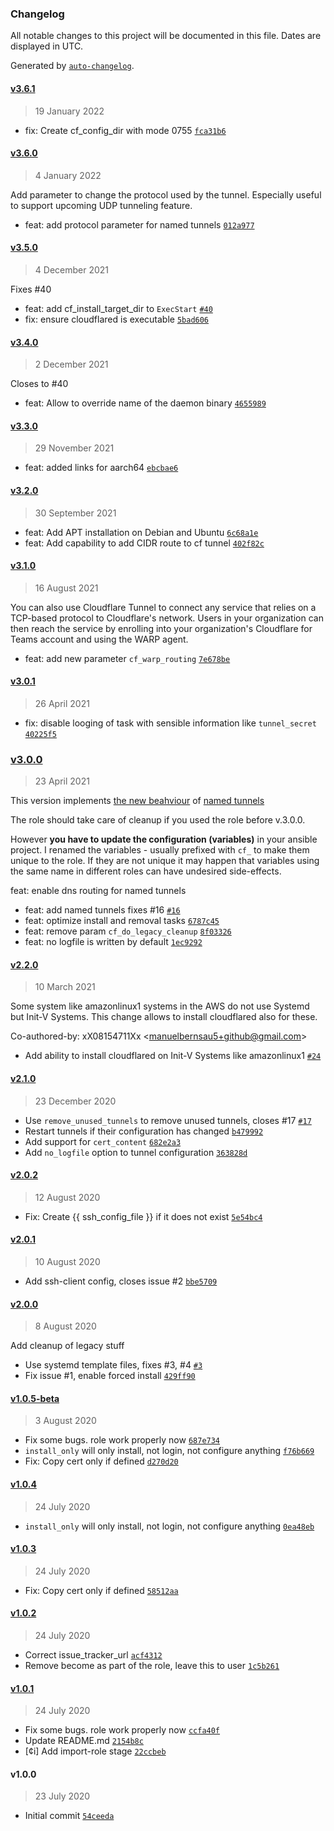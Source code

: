 ### Changelog

All notable changes to this project will be documented in this file. Dates are displayed in UTC.

Generated by [`auto-changelog`](https://github.com/CookPete/auto-changelog).

#### [v3.6.1](https://github.com/papanito/ansible-role-cloudflared/compare/v3.6.0...v3.6.1)

> 19 January 2022

- fix: Create cf_config_dir with mode 0755 [`fca31b6`](https://github.com/papanito/ansible-role-cloudflared/commit/fca31b6c95b139d37ae1a218fee9ad0bb3db32c5)

#### [v3.6.0](https://github.com/papanito/ansible-role-cloudflared/compare/v3.5.0...v3.6.0)

> 4 January 2022

Add parameter to change the protocol used by the tunnel. Especially
useful to support upcoming UDP tunneling feature.

- feat: add protocol parameter for named tunnels [`012a977`](https://github.com/papanito/ansible-role-cloudflared/commit/012a9777bc8370aaedd01fb7e55135e2b04f015b)

#### [v3.5.0](https://github.com/papanito/ansible-role-cloudflared/compare/v3.4.0...v3.5.0)

> 4 December 2021

Fixes #40

- feat: add cf_install_target_dir to `ExecStart` [`#40`](https://github.com/papanito/ansible-role-cloudflared/issues/40)
- fix: ensure cloudflared is executable [`5bad606`](https://github.com/papanito/ansible-role-cloudflared/commit/5bad606c98671ff059a84128a1d84deb5e8daf9c)

#### [v3.4.0](https://github.com/papanito/ansible-role-cloudflared/compare/v3.3.0...v3.4.0)

> 2 December 2021

Closes to #40

- feat: Allow to override name of the daemon binary [`4655989`](https://github.com/papanito/ansible-role-cloudflared/commit/4655989784367c294e936a0fbe4281f1e6b8a7c6)

#### [v3.3.0](https://github.com/papanito/ansible-role-cloudflared/compare/v3.2.0...v3.3.0)

> 29 November 2021

- feat: added links for aarch64 [`ebcbae6`](https://github.com/papanito/ansible-role-cloudflared/commit/ebcbae646dba01f90f53dbd010e2fe9a655f6109)

#### [v3.2.0](https://github.com/papanito/ansible-role-cloudflared/compare/v3.1.0...v3.2.0)

> 30 September 2021

- feat: Add APT installation on Debian and Ubuntu [`6c68a1e`](https://github.com/papanito/ansible-role-cloudflared/commit/6c68a1ea6428e1fe94d4ba1291d8f11f12d07c18)
- feat: Add capability to add CIDR route to cf tunnel [`402f82c`](https://github.com/papanito/ansible-role-cloudflared/commit/402f82c1967c465f1a19a40d8efdc8d45146dbe8)

#### [v3.1.0](https://github.com/papanito/ansible-role-cloudflared/compare/v3.0.1...v3.1.0)

> 16 August 2021

You can also use Cloudflare Tunnel to connect any service that relies
on a TCP-based protocol to Cloudflare's network. Users in your organization can
then reach the service by enrolling into your organization's Cloudflare for Teams
account and using the WARP agent.

- feat: add new parameter `cf_warp_routing` [`7e678be`](https://github.com/papanito/ansible-role-cloudflared/commit/7e678be31ebbc7ffe90a94541ae6e336205f7080)

#### [v3.0.1](https://github.com/papanito/ansible-role-cloudflared/compare/v3.0.0...v3.0.1)

> 26 April 2021

- fix: disable looging of task with sensible information like `tunnel_secret` [`40225f5`](https://github.com/papanito/ansible-role-cloudflared/commit/40225f51ef1ac6f463c5f5ed2d12045995863a0a)

### [v3.0.0](https://github.com/papanito/ansible-role-cloudflared/compare/v2.2.0...v3.0.0)

> 23 April 2021

This version implements [the new beahviour](https://blog.cloudflare.com/many-services-one-cloudflared/) of [named tunnels](https://blog.cloudflare.com/argo-tunnels-that-live-forever/)

The role should take care of cleanup if you used the role before v.3.0.0.

However **you have to update the configuration (variables)** in your ansible project.
I renamed the variables - usually prefixed with `cf_` to make them unique to the role.
If they are not unique it may happen that variables using the same name
in different roles can have undesired side-effects.

feat: enable dns routing for named tunnels

- feat: add named tunnels fixes #16 [`#16`](https://github.com/papanito/ansible-role-cloudflared/issues/16)
- feat: optimize install and removal tasks [`6787c45`](https://github.com/papanito/ansible-role-cloudflared/commit/6787c45a734c84b76545be88aded0c45713be07c)
- feat: remove param `cf_do_legacy_cleanup` [`8f03326`](https://github.com/papanito/ansible-role-cloudflared/commit/8f0332643f2c39981fd986c50b0ce2e7aa55ffb8)
- feat: no logfile is written by default [`1ec9292`](https://github.com/papanito/ansible-role-cloudflared/commit/1ec9292eb4af885e4dac8323f1e326350858da2b)

#### [v2.2.0](https://github.com/papanito/ansible-role-cloudflared/compare/v2.1.0...v2.2.0)

> 10 March 2021

Some system like  amazonlinux1 systems in the AWS do not use Systemd but Init-V Systems. This change allows to install cloudflared also for these.

Co-authored-by: xX08154711Xx &lt;manuelbernsau5+github@gmail.com&gt;

- Add ability to install cloudflared on Init-V Systems like amazonlinux1 [`#24`](https://github.com/papanito/ansible-role-cloudflared/pull/24)

#### [v2.1.0](https://github.com/papanito/ansible-role-cloudflared/compare/v2.0.2...v2.1.0)

> 23 December 2020

- Use `remove_unused_tunnels` to remove unused tunnels, closes #17 [`#17`](https://github.com/papanito/ansible-role-cloudflared/issues/17)
- Restart tunnels if their configuration has changed [`b479992`](https://github.com/papanito/ansible-role-cloudflared/commit/b479992a77c3b382ee1420e77609f8c831736313)
- Add support for `cert_content` [`682e2a3`](https://github.com/papanito/ansible-role-cloudflared/commit/682e2a376fe175c5bd4fcdc6599a4d09480baa74)
- Add `no_logfile` option to tunnel configuration [`363828d`](https://github.com/papanito/ansible-role-cloudflared/commit/363828ddc31195fba96458633e74cfb715e19542)

#### [v2.0.2](https://github.com/papanito/ansible-role-cloudflared/compare/v2.0.1...v2.0.2)

> 12 August 2020

- Fix: Create {{ ssh_config_file }} if it does not exist [`5e54bc4`](https://github.com/papanito/ansible-role-cloudflared/commit/5e54bc4c32a676ff75c0d01e155ac72b425ef782)

#### [v2.0.1](https://github.com/papanito/ansible-role-cloudflared/compare/v2.0.0...v2.0.1)

> 10 August 2020

- Add ssh-client config, closes issue #2 [`bbe5709`](https://github.com/papanito/ansible-role-cloudflared/commit/bbe57094b919c29c46412f8a9de2ea7c79b93dd6)

#### [v2.0.0](https://github.com/papanito/ansible-role-cloudflared/compare/v1.0.5-beta...v2.0.0)

> 8 August 2020

Add cleanup of legacy stuff

- Use systemd template files, fixes #3, #4 [`#3`](https://github.com/papanito/ansible-role-cloudflared/issues/3)
- Fix issue #1, enable forced install [`429ff90`](https://github.com/papanito/ansible-role-cloudflared/commit/429ff90d1323a9a4bd56d3682805a43a046e329f)

#### [v1.0.5-beta](https://github.com/papanito/ansible-role-cloudflared/compare/v1.0.4...v1.0.5-beta)

> 3 August 2020

- Fix some bugs. role work properly now [`687e734`](https://github.com/papanito/ansible-role-cloudflared/commit/687e734ed7ed5f949063a7339189df32480450a6)
- `install_only` will only install, not login, not configure anything [`f76b669`](https://github.com/papanito/ansible-role-cloudflared/commit/f76b66909994660e0cd49cecaf33484b4df2db05)
- Fix: Copy cert only if defined [`d270d20`](https://github.com/papanito/ansible-role-cloudflared/commit/d270d201bdc69e302e2bcdcd52e55180a0b71631)

#### [v1.0.4](https://github.com/papanito/ansible-role-cloudflared/compare/v1.0.3...v1.0.4)

> 24 July 2020

- `install_only` will only install, not login, not configure anything [`0ea48eb`](https://github.com/papanito/ansible-role-cloudflared/commit/0ea48ebdcea079a5d196f1c25f01a42b629e4251)

#### [v1.0.3](https://github.com/papanito/ansible-role-cloudflared/compare/v1.0.2...v1.0.3)

> 24 July 2020

- Fix: Copy cert only if defined [`58512aa`](https://github.com/papanito/ansible-role-cloudflared/commit/58512aac3b75c554f0b6e97be2cb73b661580d8c)

#### [v1.0.2](https://github.com/papanito/ansible-role-cloudflared/compare/v1.0.1...v1.0.2)

> 24 July 2020

- Correct issue_tracker_url [`acf4312`](https://github.com/papanito/ansible-role-cloudflared/commit/acf4312f085384aaf2851c8d43eea802c4d98d71)
- Remove become as part of the role, leave this to user [`1c5b261`](https://github.com/papanito/ansible-role-cloudflared/commit/1c5b261b89f228fd4939026dd53d569b502266a0)

#### [v1.0.1](https://github.com/papanito/ansible-role-cloudflared/compare/v1.0.0...v1.0.1)

> 24 July 2020

- Fix some bugs. role work properly now [`ccfa40f`](https://github.com/papanito/ansible-role-cloudflared/commit/ccfa40f24c49dcd2600622804e84b2e62837224f)
- Update README.md [`2154b8c`](https://github.com/papanito/ansible-role-cloudflared/commit/2154b8cc2316d2c2b269cd3ea9c30ee721737a52)
- [¢i] Add import-role stage [`22ccbeb`](https://github.com/papanito/ansible-role-cloudflared/commit/22ccbebdee8120d0b4a3e43f1f1dea7cbf961192)

#### v1.0.0

> 23 July 2020

- Initial commit [`54ceeda`](https://github.com/papanito/ansible-role-cloudflared/commit/54ceeda4a792afe94135b0586195cca10c988c06)
